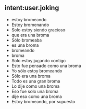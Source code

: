 ## intent:user.joking
- estoy bromeando
- Estoy bromenando
- Solo estoy siendo gracioso
- que era una broma
- Sólo bromeaba
- es una broma
- bromeando
- broma
- Solo estoy jugando contigo
- Esto fue pensado como una broma
- Yo sólo estoy bromeando
- Sólo era una broma
- Todo es una gran broma
- Lo dije como una broma
- Eso fue solo una broma
- dije eso como una broma
- Estoy bromeando, por supuesto
